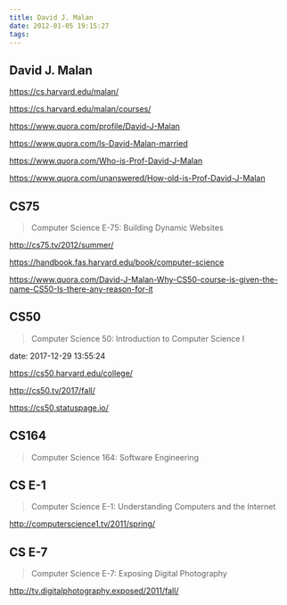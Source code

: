 ```yaml
---
title: David J. Malan
date: 2012-01-05 19:15:27
tags:
---
```


## David J. Malan

https://cs.harvard.edu/malan/

https://cs.harvard.edu/malan/courses/

https://www.quora.com/profile/David-J-Malan



https://www.quora.com/Is-David-Malan-married

https://www.quora.com/Who-is-Prof-David-J-Malan

https://www.quora.com/unanswered/How-old-is-Prof-David-J-Malan

## CS75

>Computer Science E-75: Building Dynamic Websites

http://cs75.tv/2012/summer/



https://handbook.fas.harvard.edu/book/computer-science



https://www.quora.com/David-J-Malan-Why-CS50-course-is-given-the-name-CS50-Is-there-any-reason-for-it

## CS50

> Computer Science 50: Introduction to Computer Science I

date: 2017-12-29 13:55:24

https://cs50.harvard.edu/college/

http://cs50.tv/2017/fall/

https://cs50.statuspage.io/

## CS164

> Computer Science 164: Software Engineering



## CS E-1

>Computer Science E-1: Understanding Computers and the Internet

http://computerscience1.tv/2011/spring/

## CS E-7

> Computer Science E-7: Exposing Digital Photography

http://tv.digitalphotography.exposed/2011/fall/